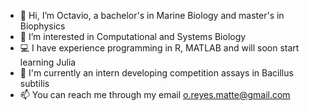 - 👋 Hi, I’m Octavio, a bachelor's in Marine Biology and master's in Biophysics
- 👀 I’m interested in Computational and Systems Biology
- 💻 I have experience programming in R, MATLAB and will soon start learning Julia
- 🧬 I'm currently an intern developing competition assays in Bacillus subtilis
- 📫 You can reach me through my email o.reyes.matte@gmail.com

<!---
OReyesMatte/OReyesMatte is a ✨ special ✨ repository because its `README.md` (this file) appears on your GitHub profile.
You can click the Preview link to take a look at your changes.
--->
